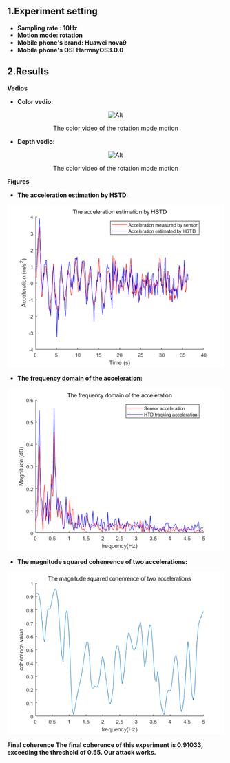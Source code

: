 ## 1.Experiment setting
* **Sampling rate : 10Hz** 
* **Motion mode: rotation**
* **Mobile phone's brand: Huawei nova9**
* **Mobile phone's OS: HarmnyOS3.0.0**
## 2.Results

**Vedios**
* **Color vedio:**
<div align=center>

 ![Alt](./Indoor_10Hz_Huaweinova9_shaking.gif) 
<center><p> The color video of the rotation mode motion   <center><p>
</div>

* **Depth vedio:** 
<div align=center>

 ![Alt](./Indoor_10Hz_Huaweinova9_shaking_depth.gif) 
<center><p> The color video of the rotation mode motion   <center><p>
</div>

**Figures**
* **The acceleration estimation by HSTD:**
<div align=center>

 ![Alt](./The%20acceleration%20estimation%20by%20HSTD.png) 
</div>

* **The frequency domain of the acceleration:**
<div align=center>

 ![Alt](./The%20frequency%20domain%20of%20the%20accelerations.png) 
</div>

* **The magnitude squared cohenrence of two accelerations:**
<div align=center>

 ![Alt](./The%20magnitude%20squared%20cohenrence%20of%20two%20accelerations.png) 
</div>

**Final coherence**
**The final coherence of this experiment is 0.91033, exceeding the threshold of 0.55. Our attack works.**